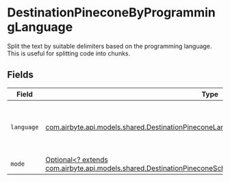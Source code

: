 # DestinationPineconeByProgrammingLanguage

Split the text by suitable delimiters based on the programming language. This is useful for splitting code into chunks.


## Fields

| Field                                                                                                                                                                                                         | Type                                                                                                                                                                                                          | Required                                                                                                                                                                                                      | Description                                                                                                                                                                                                   |
| ------------------------------------------------------------------------------------------------------------------------------------------------------------------------------------------------------------- | ------------------------------------------------------------------------------------------------------------------------------------------------------------------------------------------------------------- | ------------------------------------------------------------------------------------------------------------------------------------------------------------------------------------------------------------- | ------------------------------------------------------------------------------------------------------------------------------------------------------------------------------------------------------------- |
| `language`                                                                                                                                                                                                    | [com.airbyte.api.models.shared.DestinationPineconeLanguage](../../models/shared/DestinationPineconeLanguage.md)                                                                                               | :heavy_check_mark:                                                                                                                                                                                            | Split code in suitable places based on the programming language                                                                                                                                               |
| `mode`                                                                                                                                                                                                        | [Optional<? extends com.airbyte.api.models.shared.DestinationPineconeSchemasProcessingTextSplitterTextSplitterMode>](../../models/shared/DestinationPineconeSchemasProcessingTextSplitterTextSplitterMode.md) | :heavy_minus_sign:                                                                                                                                                                                            | N/A                                                                                                                                                                                                           |